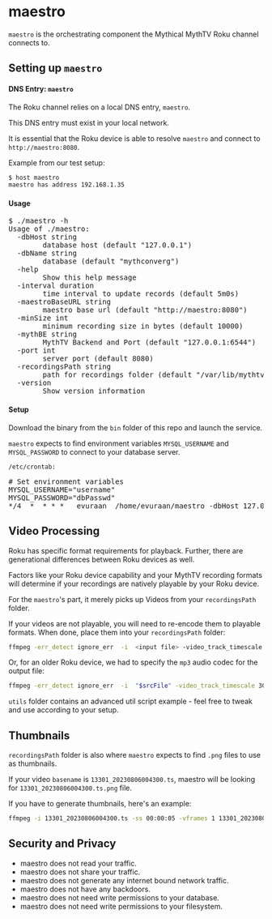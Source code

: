 # maestro

`maestro` is the orchestrating component the Mythical MythTV Roku channel connects to.

## Setting up `maestro`

#### DNS Entry: `maestro`

The Roku channel relies on a local DNS entry, `maestro`.

This DNS entry must exist in your local network.

It is essential that the Roku device is able to resolve `maestro` and connect to `http://maestro:8080`.

Example from our test setup:

```bash
$ host maestro
maestro has address 192.168.1.35
```

#### Usage

<pre>
$ ./maestro -h
Usage of ./maestro:
  -dbHost string
        database host (default "127.0.0.1")
  -dbName string
        database (default "mythconverg")
  -help
        Show this help message
  -interval duration
        time interval to update records (default 5m0s)
  -maestroBaseURL string
        maestro base url (default "http://maestro:8080")
  -minSize int
        minimum recording size in bytes (default 10000)
  -mythBE string
        MythTV Backend and Port (default "127.0.0.1:6544")
  -port int
        server port (default 8080)
  -recordingsPath string
        path for recordings folder (default "/var/lib/mythtv/recordings")
  -version
        Show version information
</pre>

#### Setup

Download the binary from the `bin` folder of this repo and launch the service.

`maestro` expects to find environment variables `MYSQL_USERNAME` and `MYSQL_PASSWORD` to connect to your database server.

`/etc/crontab:`

<pre>
# Set environment variables
MYSQL_USERNAME="username"
MYSQL_PASSWORD="dbPasswd"
*/4  *  * * *   evuraan  /home/evuraan/maestro -dbHost 127.0.0.1  1>/dev/null 2>&1 || : 
</pre>

## Video Processing

Roku has specific format requirements for playback. Further, there are generational differences between Roku devices as well.

Factors like your Roku device capability and your MythTV recording formats will determine if your recordings are natively playable by your Roku device.

For the `maestro`'s part, it merely picks up Videos from your `recordingsPath` folder.

If your videos are not playable, you will need to re-encode them to playable formats. When done, place them into your `recordingsPath` folder:

```bash
ffmpeg -err_detect ignore_err  -i  <input file> -video_track_timescale 30000 -c copy -fflags +genpts <output file>
```

Or, for an older Roku device, we had to specify the `mp3` audio codec for the output file:

```bash
ffmpeg -err_detect ignore_err  -i  "$srcFile" -video_track_timescale 30000  -vcodec copy -acodec mp3 -fflags +genpts <output file>
```

`utils` folder contains an advanced util script example - feel free to tweak and use according to your setup.

## Thumbnails

`recordingsPath` folder is also where `maestro` expects to find `.png` files to use as thumbnails.

If your video `basename` is `13301_20230806004300.ts`, maestro will be looking for `13301_20230806004300.ts.png` file.

If you have to generate thumbnails, here's an example:

```bash
ffmpeg -i 13301_20230806004300.ts -ss 00:00:05 -vframes 1 13301_20230806004300.ts.png
```

## Security and Privacy

- maestro does not read your traffic.
- maestro does not share your traffic.
- maestro does not generate any internet bound network traffic.
- maestro does not have any backdoors.
- maestro does not need write permissions to your database.
- maestro does not need write permissions to your filesystem.
